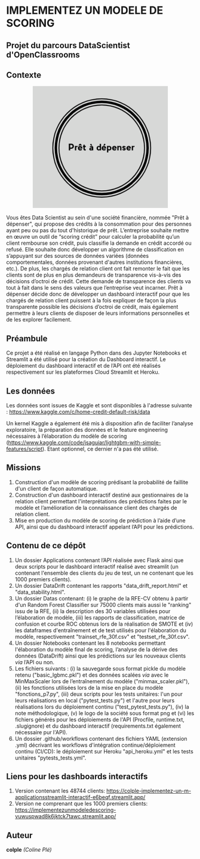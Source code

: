 # IMPLEMENTEZ UN MODELE DE SCORING
## Projet du parcours DataScientist d'OpenClassrooms

## Contexte

<p align="center">
  <img src="logo_pret_a_depenser.png" alt="Texte alternatif">
</p>


Vous êtes Data Scientist au sein d'une société financière, nommée "Prêt à dépenser", qui propose des crédits à la consommation pour des personnes ayant peu ou pas du tout d'historique de prêt. L’entreprise souhaite mettre en œuvre un outil de “scoring crédit” pour calculer la probabilité qu’un client rembourse son crédit, puis classifie la demande en crédit accordé ou refusé. Elle souhaite donc développer un algorithme de classification en s’appuyant sur des sources de données variées (données comportementales, données provenant d'autres institutions financières, etc.). De plus, les chargés de relation client ont fait remonter le fait que les clients sont de plus en plus demandeurs de transparence vis-à-vis des décisions d’octroi de crédit. Cette demande de transparence des clients va tout à fait dans le sens des valeurs que l’entreprise veut incarner. Prêt à dépenser décide donc de développer un dashboard interactif pour que les chargés de relation client puissent à la fois expliquer de façon la plus transparente possible les décisions d’octroi de crédit, mais également permettre à leurs clients de disposer de leurs informations personnelles et de les explorer facilement.

## Préambule
Ce projet a été réalisé en langage Python dans des Jupyter Notebooks et Streamlit a été utilisé pour la création du Dashboard interactif. Le déploiement du dashboard interactif et de l’API ont été réalisés respectivement sur les plateformes Cloud Streamlit et Heroku.

## Les données
Les données sont issues de Kaggle et sont disponibles à l'adresse suivante : https://www.kaggle.com/c/home-credit-default-risk/data

Un kernel Kaggle a également été mis à disposition afin de faciliter l’analyse exploratoire, la préparation des données et le feature engineering nécessaires à l’élaboration du modèle de scoring (https://www.kaggle.com/code/jsaguiar/lightgbm-with-simple-features/script). Etant optionnel, ce dernier n'a pas été utilisé.

## Missions
1. Construction d'un modèle de scoring prédisant la probabilité de faillite d'un client de façon automatique.
2. Construction d'un dashboard interactif destiné aux gestionnaires de la relation client permettant l'interprétations des prédictions faites par le modèle et l’amélioration de la connaissance client des chargés de relation client.
3. Mise en production du modèle de scoring de prédiction à l’aide d’une API, ainsi que du dashboard interactif appelant l’API pour les prédictions.

## Contenu de ce dépôt
1. Un dossier Applications contenant l’API réalisée avec Flask ainsi que deux scripts pour le dashboard interactif réalisé avec streamlit (un contenant l'ensemble des clients du jeu de test, un ne contenant que les 1000 premiers clients).
2. Un dossier DataDrift contenant les rapports "data_drift_report.html" et "data_stability.html". 
3. Un dossier Datas contenant: (i) le graphe de la RFE-CV obtenu à partir d'un Random Forest Classifier sur 75000 clients mais aussi le "ranking" issu de la RFE, (ii) la description des 30 variables utilisées pour l’élaboration de modèle, (iii) les rapports de classification, matrice de confusion et courbe ROC obtenus lors de la réalisation de SMOTE et (iv) les dataframes d'entraînement et de test utilisés pour l'élaboration du modèle, respectivement "trainset_rfe_30f.csv" et "testset_rfe_30f.csv".
4. Un dossier Notebooks contenant les 8 notebooks permettant l'élaboration du modèle final de scoring, l’analyse de la dérive des données (DataDrift) ainsi que les prédictions sur les nouveaux clients *via* l’API ou non.
5. Les fichiers suivants : (i) la sauvegarde sous format pickle du modèle retenu ("basic_lgbmc.pkl") et des données scalées *via* avec le MinMaxScaler lors de l’entraînement du modèle ("minmax_scaler.pkl"), (ii) les fonctions utilisées lors de la mise en place du modèle "fonctions_p7.py", (iii) deux scripts pour les tests unitaires: l'un pour leurs réalisations en local ("pytest_tests.py") et l'autre pour leurs réalisations lors du déploiement continu ("test_pytest_tests.py"), (iv) la note méthodologique, (v) le logo de la société sous format png et (vi) les fichiers générés pour les déploiements de l'API (Procfile, runtime.txt, .slugignore) et du dashboard interactif (requirements.txt également nécessaire pur l'API).
6. Un dossier .github/workflows contenant des fichiers YAML (extension .yml) décrivant les workflows d'intégration continue/déploiement continu (CI/CD): le déploiement sur Heroku "api_heroku.yml" et les tests unitaires "pytests_tests.yml".

## Liens pour les dashboards interactifs
1. Version contenant les 48744 clients: https://colple-implementez-un-m-applicationsstreamlit-interactif-e6beqf.streamlit.app/
2. Version ne comprenant que les 1000 premiers clients: https://implementezunmodeledescoring-vuwuspwad8k6jktck7tawc.streamlit.app/

## Auteur
**colple** *(Coline Plé)*

